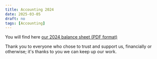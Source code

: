 ```yaml
---
title: Accounting 2024
date: 2025-03-05
draft: no
tags: [Accounting]
---
```

You will find here [our 2024 balance sheet (PDF format)](/media/post/bilan_compta_2024/compta2024.en.pdf)

Thank you to everyone who chose to trust and support us, financially or otherwise; it's thanks to you we can keep up our work.

